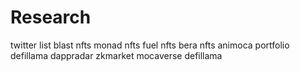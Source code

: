 # Research
twitter list
blast nfts
monad nfts
fuel nfts
bera nfts
animoca portfolio
defillama 
dappradar
zkmarket
mocaverse
defillama
